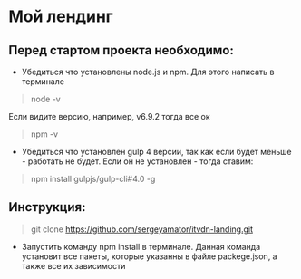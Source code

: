 # Мой лендинг

## Перед стартом проекта необходимо:

* Убедиться что установлены node.js и npm. Для этого написать в терминале
> node -v

Если видите версию, например, v6.9.2 тогда все ок

> npm -v


* Убедиться что установлен gulp 4 версии, так как если будет меньше - работать не будет. 
Если он не установлен - тогда ставим:

> npm install gulpjs/gulp-cli#4.0 -g

## Инструкция:
> git clone https://github.com/sergeyamator/itvdn-landing.git 

* Запустить команду npm install в терминале. Данная команда установит все пакеты, которые указанны в файле 
packege.json, а также все их зависимости
